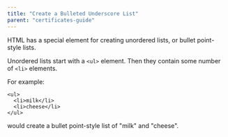 ```yaml
---
title: "Create a Bulleted Underscore List"
parent: "certificates-guide"
---
```


HTML has a special element for creating unordered lists, or bullet point-style lists.

Unordered lists start with a `<ul>` element. Then they contain some number of `<li>` elements.

For example:

    <ul>
      <li>milk</li>
      <li>cheese</li>
    </ul>

would create a bullet point-style list of "milk" and "cheese".
